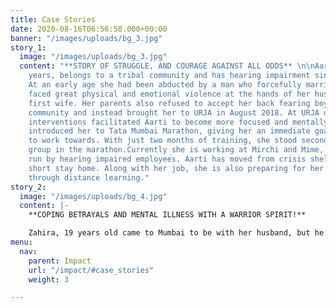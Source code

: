 ```yaml
---
title: Case Stories
date: 2020-08-16T06:56:58.000+00:00
banner: "/images/uploads/bg_3.jpg"
story_1:
  image: "/images/uploads/bg_3.jpg"
  content: "**STORY OF STRUGGLE, AND COURAGE AGAINST ALL ODDS** \n\nAarti, aged 20
    years, belongs to a tribal community and has hearing impairment since her birth.
    At an early age she had been abducted by a man who forcefully married her. She
    faced great physical and emotional violence at the hands of her husband and his
    first wife. Her parents also refused to accept her back fearing boycott from their
    community and instead brought her to URJA in August 2018. At URJA our holistic
    interventions facilitated Aarti to become more focused and mentally relaxed. We
    introduced her to Tata Mumbai Marathon, giving her an immediate goal and objective
    to work towards. With just two months of training, she stood second in her age
    group in the marathon.Currently she is working at Mirchi and Mime, a restaurant
    run by hearing impaired employees. Aarti has moved from crisis shelter home to
    short stay home. Along with her job, she is also preparing for her 12th exams
    through distance learning."
story_2:
  image: "/images/uploads/bg_4.jpg"
  content: |-
    **COPING BETRAYALS AND MENTAL ILLNESS WITH A WARRIOR SPIRIT!**

    Zahira, 19 years old came to Mumbai to be with her husband, but he refused to acknowledge her, and hence was brought to URJA in July 2018 by the police. Initially Zahira had a low sense of self worth, deep sense of abandonment and would also experience episodes of psychosis. On psychiatric assessment, she was diagnosed with borderline personality disorder. At URJA, Zahira was provided with regular counseling and was also referred to Dialectical Behaviour Therapy, which is a type of cognitive behavioural psychotherapy to help better treat borderline personality disorder. Zahira has not had any episodes of psychosis recently, and is now better equipped to stay calm in situations of conflict and her relationship with others at the shelter has also improved. Zahira is currently going for English speaking classes and is receiving training in beauty and hair by Nalini and Yasmin, a renowned name in the hair and beauty industry.
menu:
  nav:
    parent: Impact
    url: "/impact/#case_stories"
    weight: 3

---
```

